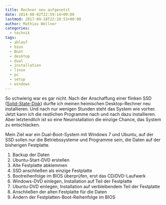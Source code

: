 ```yaml
---
title: Rechner neu aufgesetzt
date: 2014-08-02T22:59:14+00:00
lastmod: 2017-09-18T22:28:53+00:00
author: Mathias Wellner
categories:
  - technik
tags:
  - ablauf
  - bios
  - Boot
  - desktop
  - dual
  - installation
  - linux
  - pc
  - setup
  - windows
---
```

So schwierig war es gar nicht. Nach der Anschaffung einer flinken SSD (<a href="http://de.wikipedia.org/wiki/Solid-State-Drive" title="Solid-State-Disk" target="_blank">Solid-State-Disk</a>) durfte ich meinen heimischen Desktop-Rechner neu installieren. Und nach nur wenigen Stunden steht das System wie vorher. Jetzt kann ich die restlichen Programme nach und nach dazu installieren. Aber letztendlich ist so eine Neuinstallation die einzige Chance, das System zu entschlacken. 

Mein Ziel war ein Dual-Boot-System mit Windows&nbsp;7 und Ubuntu, auf der SSD sollen nur die Betriebssysteme und Programme sein, die Daten auf der bisherigen Festplatte. 

  1. Backup der Daten
  2. Ubuntu-Start-DVD erstellen
  3. Alte Festplatte abklemmen
  4. SSD anschließen als einzige Festplatte
  5. Bootreihenfolge im BIOS überprüfen, erst das CD/DVD-Laufwerk
  6. Windows-DVD einlegen, Installation auf Teil der Festplatte
  7. Ubuntu-DVD einlegen, Installation auf verbleibendem Teil der Festplatte
  8. Anschließen der alten Festplatte für die Daten
  9. Ändern der Festplatten-Boot-Reihenfolge im BIOS